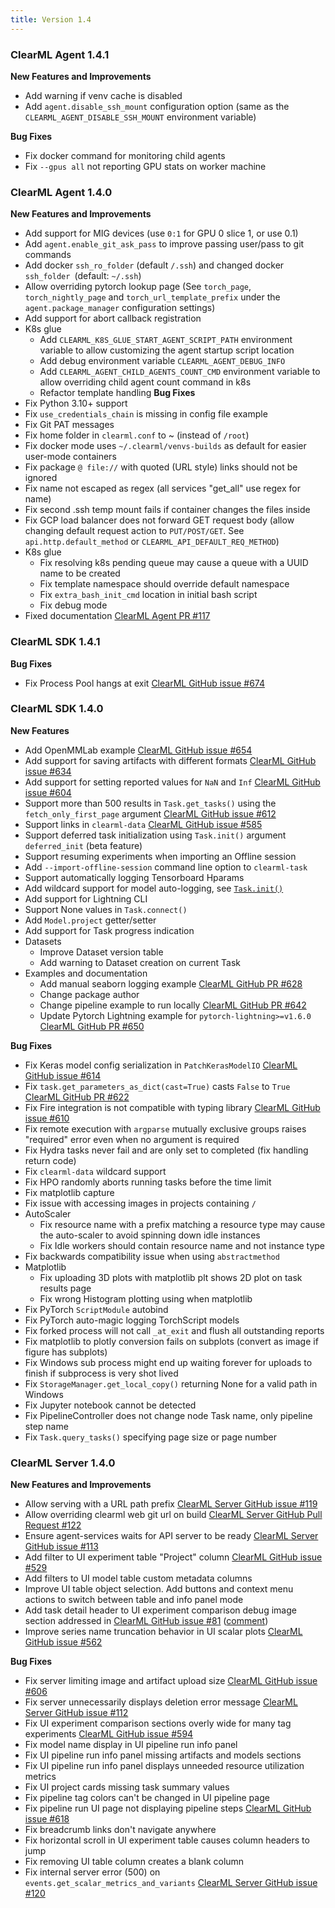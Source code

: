 ```yaml
---
title: Version 1.4
---
```


### ClearML Agent 1.4.1

**New Features and Improvements**
* Add warning if venv cache is disabled
* Add `agent.disable_ssh_mount` configuration option (same as the `CLEARML_AGENT_DISABLE_SSH_MOUNT` environment variable)

**Bug Fixes**
* Fix docker command for monitoring child agents
* Fix `--gpus all` not reporting GPU stats on worker machine

### ClearML Agent 1.4.0

**New Features and Improvements**
* Add support for MIG devices (use `0:1` for GPU 0 slice 1, or use 0.1)
* Add `agent.enable_git_ask_pass` to improve passing user/pass to git commands
* Add docker `ssh_ro_folder` (default `/.ssh`) and changed docker `ssh_folder `(default: `~/.ssh`)
* Allow overriding pytorch lookup page (See `torch_page`, `torch_nightly_page` and `torch_url_template_prefix` under the 
  `agent.package_manager` configuration settings)
* Add support for abort callback registration
* K8s glue
  * Add `CLEARML_K8S_GLUE_START_AGENT_SCRIPT_PATH` environment variable to allow customizing the agent startup script location
  * Add debug environment variable `CLEARML_AGENT_DEBUG_INFO`
  * Add `CLEARML_AGENT_CHILD_AGENTS_COUNT_CMD` environment variable to allow overriding child agent count command in k8s
  * Refactor template handling
**Bug Fixes**
* Fix Python 3.10+ support
* Fix `use_credentials_chain` is missing in config file example
* Fix Git PAT messages
* Fix home folder in `clearml.conf` to ~ (instead of `/root`)
* Fix docker mode uses `~/.clearml/venvs-builds` as default for easier user-mode containers
* Fix package `@ file://` with quoted (URL style) links should not be ignored
* Fix name not escaped as regex (all services "get_all" use regex for name)
* Fix second .ssh temp mount fails if container changes the files inside
* Fix GCP load balancer does not forward GET request body (allow changing default request action to `PUT/POST/GET`. See 
  `api.http.default_method` or `CLEARML_API_DEFAULT_REQ_METHOD`)
* K8s glue
  * Fix resolving k8s pending queue may cause a queue with a UUID name to be created
  * Fix template namespace should override default namespace
  * Fix `extra_bash_init_cmd` location in initial bash script
  * Fix debug mode
* Fixed documentation [ClearML Agent PR #117](https://github.com/allegroai/clearml-agent/pull/117)

### ClearML SDK 1.4.1 

**Bug Fixes**
* Fix Process Pool hangs at exit [ClearML GitHub issue #674](https://github.com/allegroai/clearml/issues/674)

### ClearML SDK 1.4.0

**New Features**
* Add OpenMMLab example [ClearML GitHub issue #654](https://github.com/allegroai/clearml/issues/654) 
* Add support for saving artifacts with different formats [ClearML GitHub issue #634](https://github.com/allegroai/clearml/issues/634)
* Add support for setting reported values for `NaN` and `Inf` [ClearML GitHub issue #604](https://github.com/allegroai/clearml/issues/604)
* Support more than 500 results in `Task.get_tasks()` using the `fetch_only_first_page` argument [ClearML GitHub issue #612](https://github.com/allegroai/clearml/issues/612)
* Support links in `clearml-data` [ClearML GitHub issue #585](https://github.com/allegroai/clearml/issues/585)
* Support deferred task initialization using `Task.init()` argument `deferred_init` (beta feature)
* Support resuming experiments when importing an Offline session
* Add `--import-offline-session` command line option to `clearml-task`
* Support automatically logging Tensorboard Hparams
* Add wildcard support for model auto-logging, see [`Task.init()`](../references/sdk/task.md#taskinit)
* Add support for Lightning CLI
* Support None values in `Task.connect()`
* Add `Model.project` getter/setter
* Add support for Task progress indication
* Datasets
    * Improve Dataset version table
    * Add warning to Dataset creation on current Task
* Examples and documentation
    * Add manual seaborn logging example [ClearML GitHub PR #628](https://github.com/allegroai/clearml/pull/628)
    * Change package author
    * Change pipeline example to run locally [ClearML GitHub PR #642](https://github.com/allegroai/clearml/pull/642)
    * Update Pytorch Lightning example for `pytorch-lightning>=v1.6.0` [ClearML GitHub PR #650](https://github.com/allegroai/clearml/pull/650)

**Bug Fixes**
* Fix Keras model config serialization in `PatchKerasModelIO` [ClearML GitHub issue #614](https://github.com/allegroai/clearml/issues/614)
* Fix `task.get_parameters_as_dict(cast=True)` casts `False` to `True` [ClearML GitHub PR #622](https://github.com/allegroai/clearml/pull/622)
* Fix Fire integration is not compatible with typing library [ClearML GitHub issue #610](https://github.com/allegroai/clearml/issues/610)
* Fix remote execution with `argparse` mutually exclusive groups raises "required" error even when no argument is required
* Fix Hydra tasks never fail and are only set to completed (fix handling return code)
* Fix `clearml-data` wildcard support
* Fix HPO randomly aborts running tasks before the time limit
* Fix matplotlib capture
* Fix issue with accessing images in projects containing `/`
* AutoScaler
    * Fix resource name with a prefix matching a resource type may cause the auto-scaler to avoid spinning down idle instances
    * Fix Idle workers should contain resource name and not instance type
* Fix backwards compatibility issue when using `abstractmethod`
* Matplotlib
    * Fix uploading 3D plots with matplotlib plt shows 2D plot on task results page 
    * Fix wrong Histogram plotting using when matplotlib
* Fix PyTorch `ScriptModule` autobind
* Fix PyTorch auto-magic logging TorchScript models
* Fix forked process will not call `_at_exit` and flush all outstanding reports
* Fix matplotlib to plotly conversion fails on subplots (convert as image if figure has subplots)
* Fix Windows sub process might end up waiting forever for uploads to finish if subprocess is very shot lived
* Fix `StorageManager.get_local_copy()` returning None for a valid path in Windows
* Fix Jupyter notebook cannot be detected
* Fix PipelineController does not change node Task name, only pipeline step name
* Fix `Task.query_tasks()` specifying page size or page number

### ClearML Server 1.4.0

**New Features and Improvements**

- Allow serving with a URL path prefix [ClearML Server GitHub issue #119](https://github.com/allegroai/clearml-server/issues/119)
- Allow overriding clearml web git url on build [ClearML Server GitHub Pull Request #122](https://github.com/allegroai/clearml-server/pull/122)
- Ensure agent-services waits for API server to be ready [ClearML Server GitHub issue #113](https://github.com/allegroai/clearml-server/issues/113) 
- Add filter to UI experiment table "Project" column [ClearML GitHub issue #529](https://github.com/allegroai/clearml/issues/529)
- Add filters to UI model table custom metadata columns
- Improve UI table object selection. Add buttons and context menu actions to switch between table and info panel mode
- Add task detail header to UI experiment comparison debug image section addressed in [ClearML GitHub issue #81](https://github.com/allegroai/clearml/issues/81) ([comment](https://github.com/allegroai/clearml/issues/81#issuecomment-996841658))
- Improve series name truncation behavior in UI scalar plots [ClearML GitHub issue #562](https://github.com/allegroai/clearml/issues/562)

**Bug Fixes**

- Fix server limiting image and artifact upload size [ClearML GitHub issue #606](https://github.com/allegroai/clearml/issues/606)
- Fix server unnecessarily displays deletion error message [ClearML Server GitHub issue #112](https://github.com/allegroai/clearml-server/issues/112)
- Fix UI experiment comparison sections overly wide for many tag experiments [ClearML GitHub issue #594](https://github.com/allegroai/clearml/issues/594)
- Fix model name display in UI pipeline run info panel 
- Fix UI pipeline run info panel missing artifacts and models sections
- Fix UI pipeline run info panel displays unneeded resource utilization metrics 
- Fix UI project cards missing task summary values
- Fix pipeline tag colors can't be changed in UI pipeline page
- Fix pipeline run UI page not displaying pipeline steps [ClearML GitHub issue #618](https://github.com/allegroai/clearml/issues/618)
- Fix breadcrumb links don't navigate anywhere
- Fix horizontal scroll in UI experiment table causes column headers to jump
- Fix removing UI table column creates a blank column
- Fix internal server error (500) on `events.get_scalar_metrics_and_variants` [ClearML Server GitHub issue #120](https://github.com/allegroai/clearml-server/issues/120)

